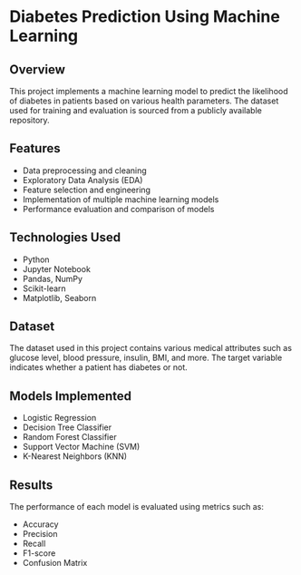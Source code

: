 # Diabetes Prediction Using Machine Learning

## Overview
This project implements a machine learning model to predict the likelihood of diabetes in patients based on various health parameters. The dataset used for training and evaluation is sourced from a publicly available repository.

## Features
- Data preprocessing and cleaning
- Exploratory Data Analysis (EDA)
- Feature selection and engineering
- Implementation of multiple machine learning models
- Performance evaluation and comparison of models

## Technologies Used
- Python
- Jupyter Notebook
- Pandas, NumPy
- Scikit-learn
- Matplotlib, Seaborn


## Dataset
The dataset used in this project contains various medical attributes such as glucose level, blood pressure, insulin, BMI, and more. The target variable indicates whether a patient has diabetes or not.

## Models Implemented
- Logistic Regression
- Decision Tree Classifier
- Random Forest Classifier
- Support Vector Machine (SVM)
- K-Nearest Neighbors (KNN)

## Results
The performance of each model is evaluated using metrics such as:
- Accuracy
- Precision
- Recall
- F1-score
- Confusion Matrix


